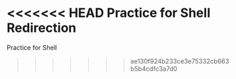 <<<<<<< HEAD
Practice for Shell Redirection
=======
Practice for Shell 
>>>>>>> ae130f924b233ce3e75332cb663b5b4cdfc3a7d0

